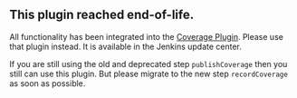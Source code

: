 ## This plugin reached end-of-life.

All functionality has been integrated into the [Coverage Plugin](https://github.com/jenkinsci/coverage-plugin). Please use that plugin instead. It is available in the Jenkins update center. 

If you are still using the old and deprecated step `publishCoverage` then you still can use this plugin. But please migrate to the new step `recordCoverage` as soon as possible. 
